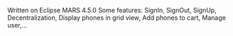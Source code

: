 Written on Eclipse MARS 4.5.0
Some features: SignIn, SignOut, SignUp, Decentralization, Display phones in grid view, Add phones to cart, Manage user,...
